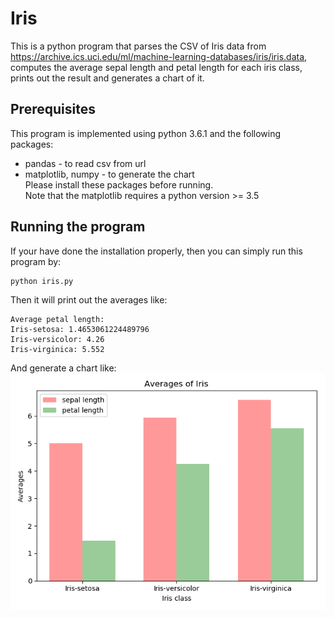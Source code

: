 # Iris
This is a python program that parses the CSV of Iris data from https://archive.ics.uci.edu/ml/machine-learning-databases/iris/iris.data, computes the average sepal length and petal length for each iris class, prints out the result and generates a chart of it.

## Prerequisites
This program is implemented using python 3.6.1 and the following packages:
* pandas - to read csv from url
* matplotlib, numpy - to generate the chart  
Please install these packages before running.  
Note that the matplotlib requires a python version >= 3.5

## Running the program
If your have done the installation properly, then you can simply run this program by:
```
python iris.py
```
Then it will print out the averages like:
```
Average petal length: 
Iris-setosa: 1.4653061224489796
Iris-versicolor: 4.26
Iris-virginica: 5.552
```
And generate a chart like:  
![Alt text](/images/sepal_length_and_petal_length.png?raw=true "sepal length and petal length")
